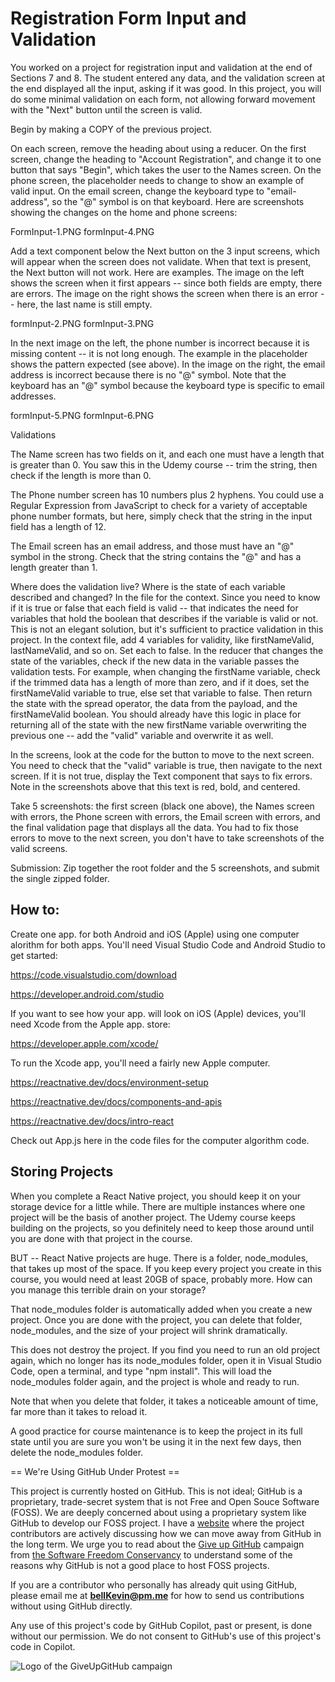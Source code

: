 # Registration Form Input and Validation

You worked on a project for registration input and validation at the end of Sections 7 and 8. The student entered any data, and the validation screen at the end displayed all the input, asking if it was good. In this project, you will do some minimal validation on each form, not allowing forward movement with the "Next" button until the screen is valid. 

Begin by making a COPY of the previous project.

On each screen, remove the heading about using a reducer. On the first screen, change the heading to "Account Registration", and change it to one button that says "Begin", which takes the user to the Names screen. On the phone screen, the placeholder needs to change to show an example of valid input. On the email screen, change the keyboard type to "email-address", so the "@" symbol is on that keyboard.  Here are screenshots showing the changes on the home and phone screens:

FormInput-1.PNG     formInput-4.PNG    

 

Add a text component below the Next button on the 3 input screens, which will appear when the screen does not validate. When that text is present, the Next button will not work. Here are examples. The image on the left shows the screen when it first appears -- since both fields are empty, there are errors. The image on the right shows the screen when there is an error -- here, the last name is still empty.

formInput-2.PNG     formInput-3.PNG

In the next image on the left, the phone number is incorrect because it is missing content -- it is not long enough. The example in the placeholder shows the pattern expected (see above). In the image on the right, the email address is incorrect because there is no "@" symbol. Note that the keyboard has an "@" symbol because the keyboard type is specific to email addresses.

formInput-5.PNG     formInput-6.PNG

 

Validations

The Name screen has two fields on it, and each one must have a length that is greater than 0. You saw this in the Udemy course -- trim the string, then check if the length is more than 0.

The Phone number screen has 10 numbers plus 2 hyphens. You could use a Regular Expression from JavaScript to check for a variety of acceptable phone number formats, but here, simply check that the string in the input field has a length of 12.

The Email screen has an email address, and those must have an "@" symbol in the strong. Check that the string contains the "@" and has a length greater than 1.

Where does the validation live? Where is the state of each variable described and changed? In the file for the context. Since you need to know if it is true or false that each field is valid -- that indicates the need for variables that hold the boolean that describes if the variable is valid or not. This is not an elegant solution, but it's sufficient to practice validation in this project. In the context file, add 4 variables for validity, like firstNameValid, lastNameValid, and so on. Set each to false. In the reducer that changes the state of the variables, check if the new data in the variable passes the validation tests. For example, when changing the firstName variable, check if the trimmed data has a length of more than zero, and if it does, set the firstNameValid variable to true, else set that variable to false. Then return the state with the spread operator, the data from the payload, and the firstNameValid boolean. You should already have this logic in place for returning all of the state with the new firstName variable overwriting the previous one -- add the "valid" variable and overwrite it as well.

In the screens, look at the code for the button to move to the next screen. You need to check that the "valid" variable is true, then navigate to the next screen. If it is not true, display the Text component that says to fix errors. Note in the screenshots above that this text is red, bold, and centered.

Take 5 screenshots: the first screen (black one above), the Names screen with errors, the Phone screen with errors, the Email screen with errors, and the final validation page that displays all the data. You had to fix those errors to move to the next screen, you don't have to take screenshots of the valid screens.

Submission: Zip together the root folder and the 5 screenshots, and submit the single zipped folder.

## How to:

Create one app. for both Android and iOS (Apple) using one computer alorithm for both apps. You'll need Visual Studio Code and Android Studio to get started:

https://code.visualstudio.com/download

https://developer.android.com/studio

If you want to see how your app. will look on iOS (Apple) devices, you'll need Xcode from the Apple app. store:

https://developer.apple.com/xcode/

To run the Xcode app, you'll need a fairly new Apple computer.

https://reactnative.dev/docs/environment-setup

https://reactnative.dev/docs/components-and-apis

https://reactnative.dev/docs/intro-react

Check out App.js here in the code files for the computer algorithm code.

## Storing Projects

When you complete a React Native project, you should keep it on your storage device for a little while. There are multiple instances where one project will be the basis of another project. The Udemy course keeps building on the projects, so you definitely need to keep those around until you are done with that project in the course.

BUT -- React Native projects are huge. There is a folder, node_modules, that takes up most of the space. If you keep every project you create in this course, you would need at least 20GB of space, probably more. How can you manage this terrible drain on your storage?

That node_modules folder is automatically added when you create a new project. Once you are done with the project, you can delete that folder, node_modules, and the size of your project will shrink dramatically.

This does not destroy the project. If you find you need to run an old project again, which no longer has its node_modules folder, open it in Visual Studio Code, open a terminal, and type "npm install". This will load the node_modules folder again, and the project is whole and ready to run.

Note that when you delete that folder, it takes a noticeable amount of time, far more than it takes to reload it.

A good practice for course maintenance is to keep the project in its full state until you are sure you won't be using it in the next few days, then delete the node_modules folder.

== We're Using GitHub Under Protest ==

This project is currently hosted on GitHub.  This is not ideal; GitHub is a
proprietary, trade-secret system that is not Free and Open Souce Software
(FOSS).  We are deeply concerned about using a proprietary system like GitHub
to develop our FOSS project. I have a [website](https://bellKevin.me) where the
project contributors are actively discussing how we can move away from GitHub
in the long term.  We urge you to read about the [Give up GitHub](https://GiveUpGitHub.org) campaign 
from [the Software Freedom Conservancy](https://sfconservancy.org) to understand some of the reasons why GitHub is not 
a good place to host FOSS projects.

If you are a contributor who personally has already quit using GitHub, please
email me at **bellKevin@pm.me** for how to send us contributions without
using GitHub directly.

Any use of this project's code by GitHub Copilot, past or present, is done
without our permission.  We do not consent to GitHub's use of this project's
code in Copilot.

![Logo of the GiveUpGitHub campaign](https://sfconservancy.org/img/GiveUpGitHub.png)
